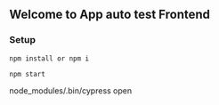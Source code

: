 ## Welcome to App auto test Frontend

### Setup

```
npm install or npm i

npm start

```

node_modules/.bin/cypress open

```

```
